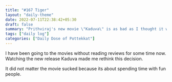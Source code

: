 ```yaml
---
title: "#167 Tiger"
layout: "daily-theme"
date: 2022-07-11T22:38:42+05:30
draft: false
summary: "Prithviraj's new movie \"Kaduva\" is as bad as I thought it would be."
tags: ["daily log"]
categories: ["Daily Dose of Pottekkat"]
---
```


I have been going to the movies without reading reviews for some time now. Watching the new release Kaduva made me rethink this decision.

It did not matter the movie sucked because its about spending time with fun people.
